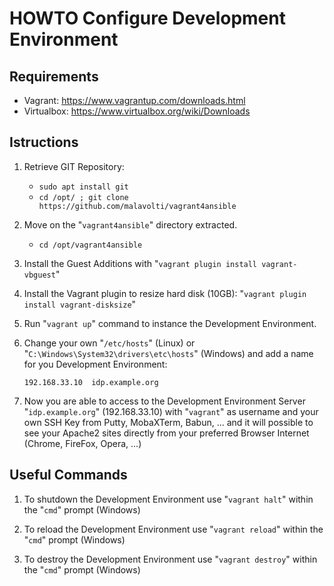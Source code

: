 # HOWTO Configure Development Environment

## Requirements
* Vagrant: https://www.vagrantup.com/downloads.html
* Virtualbox: https://www.virtualbox.org/wiki/Downloads

## Istructions
1. Retrieve GIT Repository:
   * ```sudo apt install git```
   * ```cd /opt/ ; git clone https://github.com/malavolti/vagrant4ansible``` 
2. Move on the "```vagrant4ansible```" directory extracted.
   * ```cd /opt/vagrant4ansible```
3. Install the Guest Additions with "```vagrant plugin install vagrant-vbguest```"
4. Install the Vagrant plugin to resize hard disk (10GB): "```vagrant plugin install vagrant-disksize```"
5. Run "```vagrant up```" command to instance the Development Environment.
6. Change your own "```/etc/hosts```" (Linux) or "```C:\Windows\System32\drivers\etc\hosts```" (Windows) and add a name for you Development Environment:

    ```192.168.33.10  idp.example.org```
   
7. Now you are able to access to the Development Environment Server "```idp.example.org```" (192.168.33.10) with "```vagrant```" as username and your own SSH Key from Putty, MobaXTerm, Babun, ... 
   and it will possible to see your Apache2 sites directly from your preferred Browser Internet (Chrome, FireFox, Opera, ...)

## Useful Commands
1. To shutdown the Development Environment use "```vagrant halt```" within the "```cmd```" prompt (Windows)

2. To reload the Development Environment use "```vagrant reload```" within the "```cmd```" prompt (Windows)

3. To destroy the Development Environment use "```vagrant destroy```" within the "```cmd```" prompt (Windows)
